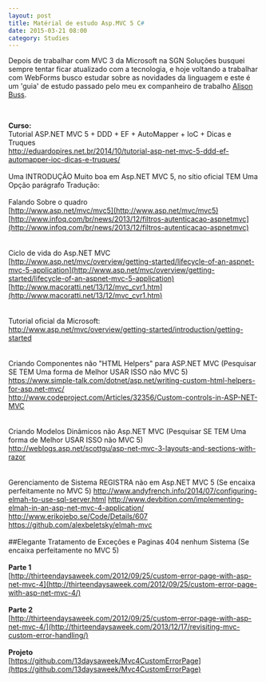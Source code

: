 ```yaml
---
layout: post
title: Matérial de estudo Asp.MVC 5 C#
date: 2015-03-21 08:00
category: Studies
---
```


<p class="text-post">
    Depois de trabalhar com MVC 3 da Microsoft na SGN Soluções busquei sempre tentar ficar atualizado com a tecnologia, e hoje voltando a trabalhar com WebForms busco estudar sobre as novidades da linguagem e este é um 'guia' de estudo passado pelo meu ex companheiro de trabalho <a href="https://github.com/alisonbuss">Alison Buss</a>.
</p>
</br>

<strong>Curso:</strong>
</br>
Tutorial ASP.NET MVC 5 + DDD + EF + AutoMapper + IoC + Dicas e Truques</br>
http://eduardopires.net.br/2014/10/tutorial-asp-net-mvc-5-ddd-ef-automapper-ioc-dicas-e-truques/
</br></br>
Uma INTRODUÇÃO Muito boa em Asp.NET MVC 5, no sítio oficial TEM Uma Opção parágrafo Tradução:
</br></br>
Falando Sobre o quadro</br>
[http://www.asp.net/mvc/mvc5](http://www.asp.net/mvc/mvc5)</br>
[http://www.infoq.com/br/news/2013/12/filtros-autenticacao-aspnetmvc](http://www.infoq.com/br/news/2013/12/filtros-autenticacao-aspnetmvc)</br>
</br></br>
Ciclo de vida do Asp.NET MVC</br>
[http://www.asp.net/mvc/overview/getting-started/lifecycle-of-an-aspnet-mvc-5-application](http://www.asp.net/mvc/overview/getting-started/lifecycle-of-an-aspnet-mvc-5-application) </br>
[http://www.macoratti.net/13/12/mvc_cvr1.htm](http://www.macoratti.net/13/12/mvc_cvr1.htm)</br>
</br></br>
Tutorial oficial da Microsoft:</br>
http://www.asp.net/mvc/overview/getting-started/introduction/getting-started</br>
</br></br>
Criando Componentes não "HTML Helpers" para ASP.NET MVC (Pesquisar SE TEM Uma forma de Melhor USAR ISSO não MVC 5)</br>
https://www.simple-talk.com/dotnet/asp.net/writing-custom-html-helpers-for-asp.net-mvc/</br>
http://www.codeproject.com/Articles/32356/Custom-controls-in-ASP-NET-MVC</br>
</br></br>
Criando Modelos Dinâmicos não Asp.NET MVC (Pesquisar SE TEM Uma forma de Melhor USAR ISSO não MVC 5)</br>
http://weblogs.asp.net/scottgu/asp-net-mvc-3-layouts-and-sections-with-razor</br>
</br></br>
Gerenciamento de Sistema REGISTRA não em Asp.NET MVC 5 (Se encaixa perfeitamente no MVC 5)
http://www.andyfrench.info/2014/07/configuring-elmah-to-use-sql-server.html
http://www.devbition.com/implementing-elmah-in-an-asp-net-mvc-4-application/
http://www.erikojebo.se/Code/Details/607
https://github.com/alexbeletsky/elmah-mvc
</br></br>
##Elegante Tratamento de Exceções e Paginas 404 nenhum Sistema (Se encaixa perfeitamente no MVC 5)
</br></br>
<strong>Parte 1</strong>
</br>
[http://thirteendaysaweek.com/2012/09/25/custom-error-page-with-asp-net-mvc-4](http://thirteendaysaweek.com/2012/09/25/custom-error-page-with-asp-net-mvc-4/)
</br></br>
<strong>Parte 2</strong>
</br>
[http://thirteendaysaweek.com/2012/09/25/custom-error-page-with-asp-net-mvc-4/](http://thirteendaysaweek.com/2013/12/17/revisiting-mvc-custom-error-handling/)
</br></br>
<strong>Projeto</strong>
</br>
[https://github.com/13daysaweek/Mvc4CustomErrorPage](https://github.com/13daysaweek/Mvc4CustomErrorPage)
    
</p>